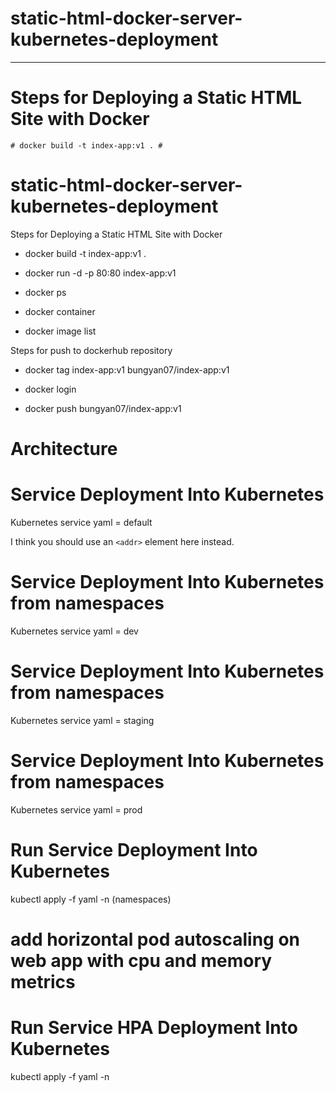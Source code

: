 static-html-docker-server-kubernetes-deployment <a name="TOP"></a>
===================

- - - - 
# Steps for Deploying a Static HTML Site with Docker  #

    # docker build -t index-app:v1 . #




# static-html-docker-server-kubernetes-deployment 
Steps for Deploying a Static HTML Site with Docker   

* docker build -t index-app:v1 .

* docker run -d -p 80:80 index-app:v1

* docker ps

* docker container 

* docker image list

Steps for push to dockerhub repository

* docker tag index-app:v1 bungyan07/index-app:v1

* docker login 

* docker push bungyan07/index-app:v1

# Architecture

# Service Deployment Into Kubernetes
Kubernetes service yaml = default

I think you should use an
`<addr>` element here instead.

# Service Deployment Into Kubernetes from namespaces
Kubernetes service yaml = dev

# Service Deployment Into Kubernetes from namespaces
Kubernetes service yaml = staging

# Service Deployment Into Kubernetes from namespaces
Kubernetes service yaml = prod


# Run Service Deployment Into Kubernetes 
kubectl apply -f yaml -n (namespaces)

# add horizontal pod autoscaling on web app with cpu and memory metrics

# Run Service HPA Deployment Into Kubernetes 
kubectl apply -f yaml -n 
 












